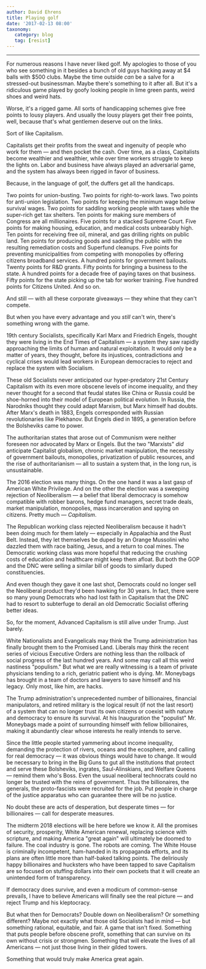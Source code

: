 ```yaml
---
author: David Ehrens
title: Playing golf
date: '2017-02-13 08:00'
taxonomy:
   category: blog
   tag: [resist]
---
```

---
For numerous reasons I have never liked golf. My apologies to those of you who see something in it besides a bunch of old guys hacking away at \$4 balls with \$500 clubs. Maybe the time outside *can* be a salve for a stressed-out businessman. Maybe there's something to it after all. But it's a ridiculous game played by goofy looking people in lime green pants, weird shoes and weird hats.

Worse, it's a rigged game. All sorts of handicapping schemes give free points to lousy players. And usually the lousy players get their free points, well, because that's what gentlemen deserve out on the links.

Sort of like Capitalism.

Capitalists get their profits from the sweat and ingenuity of people who work for them — and then pocket the cash. Over time, as a class, Capitalists become wealthier and wealthier, while over time workers struggle to keep the lights on. Labor and business have always played an adversarial game, and the system has always been rigged in favor of business.

Because, in the language of golf, the duffers get all the handicaps.

Two points for union-busting. Two points for right-to-work laws. Two points for anti-union legislation. Two points for keeping the minimum wage below survival wages. Two points for saddling working people with taxes while the super-rich get tax shelters. Ten points for making sure members of Congress are all millionaires. Five points for a stacked Supreme Court. Five points for making housing, education, and medical costs unbearably high. Ten points for receiving free oil, mineral, and gas drilling rights on public land. Ten points for producing goods and saddling the public with the resulting remediation costs and Superfund cleanups. Five points for preventing municipalities from competing with monopolies by offering citizens broadband services. A hundred points for government bailouts. Twenty points for R&D grants. Fifty points for bringing a business to the state. A hundred points for a decade free of paying taxes on that business. Fifty points for the state picking up the tab for worker training. Five hundred points for Citizens United. And so on.

And still — with all these corporate giveaways — they whine that they can't compete.

But when you have every advantage and you *still* can't win, there's something wrong with the game.

19th century Socialists, specifically Karl Marx and Friedrich Engels, thought they were living in the End Times of Capitalism — a system they saw rapidly approaching the limits of human and natural exploitation. It would only be a matter of years, they thought, before its injustices, contradictions and cyclical crises would lead workers in European democracies to reject and replace the system with Socialism.

These old Socialists never anticipated our hyper-predatory 21st Century Capitalism with its even more obscene levels of income inequality, and they never thought for a second that feudal states like China or Russia could be shoe-horned into their model of European political evolution. In Russia, the Narodniks thought they could adapt Marxism, but Marx himself had doubts. After Marx's death in 1883, Engels corresponded with Russian revolutionaries like Plekhanov. But Engels died in 1895, a generation before the Bolsheviks came to power.

The authoritarian states that arose out of Communism were neither foreseen nor advocated by Marx or Engels. But the two "Marxists" *did* anticipate Capitalist globalism, chronic market manipulation, the necessity of government bailouts, monopolies, privatization of public resources, and the rise of authoritarianism — all to sustain a system that, in the long run, is unsustainable.

The 2016 election was many things. On the one hand it was a last gasp of American White Privilege. And on the other the election was a sweeping rejection of Neoliberalism — a belief that liberal democracy is somehow compatible with robber barons, hedge fund managers, secret trade deals, market manipulation, monopolies, mass incarceration and spying on citizens. Pretty much — *Capitalism*.

The Republican working class rejected Neoliberalism because it hadn't been doing much for them lately — especially in Appalachia and the Rust Belt. Instead, they let themselves be duped by an Orange Mussolini who dazzled them with race baiting, Jesus, and a return to coal mines. The Democratic working class was more hopeful that reducing the crushing costs of education and healthcare might keep them afloat. But both the GOP and the DNC were selling a similar bill of goods to similarly duped constituencies.

And even though they gave it one last shot, Democrats could no longer sell the Neoliberal product they'd been hawking for 30 years. In fact, there were so many young Democrats who had lost faith in Capitalism that the DNC had to resort to subterfuge to derail an old Democratic Socialist offering better ideas.

So, for the moment, Advanced Capitalism is still alive under Trump. Just barely.

White Nationalists and Evangelicals may think the Trump administration has finally brought them to the Promised Land. Liberals may think the recent series of vicious Executive Orders are nothing less than the rollback of social progress of the last hundred years. And some may call all this weird nastiness "populism." But what we are really witnessing is a team of private physicians tending to a rich, geriatric patient who is dying. Mr. Moneybags has brought in a team of doctors and lawyers to save himself and his legacy. Only most, like him, are hacks.

The Trump administration's unprecedented number of billionaires, financial manipulators, and retired military is the logical result (if not the last resort) of a system that can no longer trust its own citizens or coexist with nature and democracy to ensure its survival. At his Inauguration the "populist" Mr. Moneybags made a point of surrounding himself with fellow billionaires, making it abundantly clear whose interests he really intends to serve.

Since the little people started yammering about income inequality, demanding the protection of rivers, oceans and the ecosphere, and calling for real democracy — it was obvious things would have to change. It would be necessary to bring in the Big Guns to gut all the institutions that protect and serve these Bolsheviks, ingrates, Saul-Alinskians, and Welfare Queens — remind them who's Boss. Even the usual neoliberal technocrats could no longer be trusted with the reins of government. Thus the billionaires, the generals, the proto-fascists were recruited for the job. Put people in charge of the justice apparatus who can guarantee there will be no justice.

No doubt these are acts of desperation, but desperate times — for billionaires — call for desperate measures.

The midterm 2018 elections will be here before we know it. All the promises of security, prosperity, White American renewal, replacing science with scripture, and making America "great again" will ultimately be doomed to failure. The coal industry is gone. The robots are coming. The White House is criminally incompetent, ham-handed in its propaganda efforts, and its plans are often little more than half-baked talking points. The deliriously happy billionaires and hucksters who have been tapped to save Capitalism are so focused on stuffing dollars into their own pockets that it will create an unintended form of transparency.

If democracy does survive, and even a modicum of common-sense prevails, I have to believe Americans will finally see the real picture — and reject Trump and his kleptocracy.

But what then for Democrats? Double down on Neoliberalism? Or something different? Maybe not exactly what those old Socialists had in mind — but something rational, equitable, and fair. A game that isn't fixed. Something that puts people before obscene profit, something that can survive on its own without crisis or strongmen. Something that will elevate the lives of all Americans — not just those living in their gilded towers.

Something that would truly make America great again.
